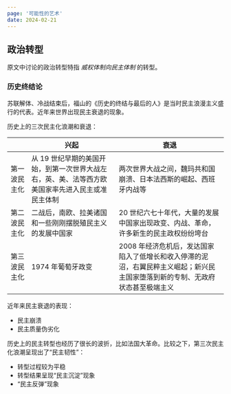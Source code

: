 ```yaml
---
page: '可能性的艺术'
date: 2024-02-21
---
```


## 政治转型

原文中讨论的政治转型特指 _威权体制向民主体制_ 的转型。

### 历史终结论

苏联解体、冷战结束后，福山的《历史的终结与最后的人》是当时民主浪漫主义盛行的代表。近年来世界出现民主衰退的现象。

历史上的三次民主化浪潮和衰退：

|              | 兴起                                                                                             | 衰退                                                                                                                          |
| :----------: | ------------------------------------------------------------------------------------------------ | ----------------------------------------------------------------------------------------------------------------------------- |
| 第一波民主化 | 从 19 世纪早期的美国开始，到第一次世界大战左右，英、美、法等西方欧美国家率先进入民主或准民主体制 | 两次世界大战之间，魏玛共和国崩溃、日本法西斯的崛起、西班牙内战等                                                              |
| 第二波民主化 | 二战后，南欧、拉美诸国和一些刚刚摆脱殖民主义的发展中国家                                         | 20 世纪六七十年代，大量的发展中国家出现政变、内战、革命，许多新生的民主政权纷纷垮台                                           |
| 第三波民主化 | 1974 年葡萄牙政变                                                                                | 2008 年经济危机后，发达国家陷入了低增长和收入停滞的泥沼，右翼民粹主义崛起；新兴民主国家堕落到新的专制、无政府状态甚至极端主义 |

近年来民主衰退的表现：

- 民主崩溃
- 民主质量伪劣化

历史上的民主转型也经历了很长的波折，比如法国大革命。比较之下，第三次民主化浪潮呈现出了“民主韧性”：

- 转型过程较为平稳
- 转型结果呈现“民主沉淀”现象
- “民主反弹”现象
